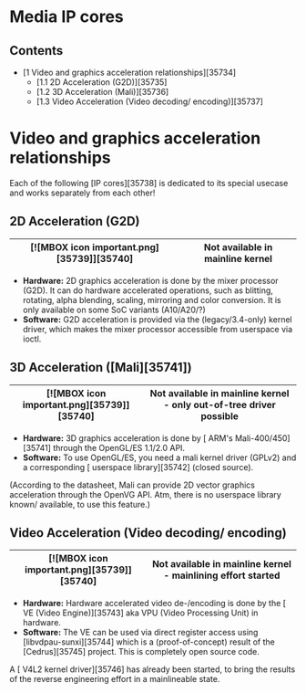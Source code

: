 # Media IP cores
## Contents
  * [1 Video and graphics acceleration relationships][35734]
    * [1.1 2D Acceleration (G2D)][35735]
    * [1.2 3D Acceleration (Mali)][35736]
    * [1.3 Video Acceleration (Video decoding/ encoding)][35737]

# Video and graphics acceleration relationships
Each of the following [IP cores][35738] is dedicated to its special usecase and works separately from each other!
## 2D Acceleration (G2D)
[![MBOX icon important.png][35739]][35740] | Not available in mainline kernel   
---|---  
  * **Hardware:** 2D graphics acceleration is done by the mixer processor (G2D). It can do hardware accelerated operations, such as blitting, rotating, alpha blending, scaling, mirroring and color conversion. It is only available on some SoC variants (A10/A20/?)
  * **Software:** G2D acceleration is provided via the (legacy/3.4-only) kernel driver, which makes the mixer processor accessible from userspace via ioctl.

## 3D Acceleration ([Mali][35741])
[![MBOX icon important.png][35739]][35740] | Not available in mainline kernel - only out-of-tree driver possible   
---|---  
  * **Hardware:** 3D graphics acceleration is done by [ ARM's Mali-400/450][35741] through the OpenGL/ES 1.1/2.0 API.
  * **Software:** To use OpenGL/ES, you need a mali kernel driver (GPLv2) and a corresponding [ userspace library][35742] (closed source).

(According to the datasheet, Mali can provide 2D vector graphics acceleration through the OpenVG API. Atm, there is no userspace library known/ available, to use this feature.) 
## Video Acceleration (Video decoding/ encoding)
[![MBOX icon important.png][35739]][35740] | Not available in mainline kernel - mainlining effort started   
---|---  
  * **Hardware:** Hardware accelerated video de-/encoding is done by the [ VE (Video Engine)][35743] aka VPU (Video Processing Unit) in hardware.
  * **Software:** The VE can be used via direct register access using [libvdpau-sunxi][35744] which is a (proof-of-concept) result of the [Cedrus][35745] project. This is completely open source code.

A [ V4L2 kernel driver][35746] has already been started, to bring the results of the reverse engineering effort in a mainlineable state.
